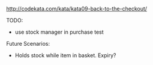 http://codekata.com/kata/kata09-back-to-the-checkout/

TODO:
- use stock manager in purchase test



Future Scenarios:
- Holds stock while item in basket. Expiry?
